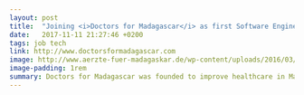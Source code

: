 ```yaml
---
layout: post
title:  "Joining <i>Doctors for Madagascar</i> as first Software Engineer"
date:   2017-11-11 21:27:46 +0200
tags: job tech
link: http://www.doctorsformadagascar.com
image: http://www.aerzte-fuer-madagaskar.de/wp-content/uploads/2016/03/logo-EN.png
image-padding: 1rem
summary: Doctors for Madagascar was founded to improve healthcare in Madagascar by investing in staff training, hospital infrastructure, equipment and patient care.
---
```


